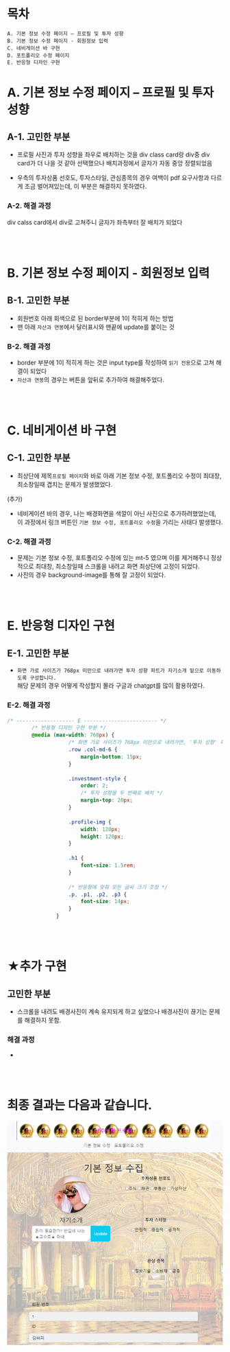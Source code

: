 # 목차

```md
A. 기본 정보 수정 페이지 – 프로필 및 투자 성향
B. 기본 정보 수정 페이지 - 회원정보 입력
C. 네비게이션 바 구현
D. 포트폴리오 수정 페이지
E. 반응형 디자인 구현
```

# A. 기본 정보 수정 페이지 – 프로필 및 투자 성향
## A-1. 고민한 부분
- 프로필 사진과 투자 성향을 좌우로 배치하는 것을 div class card랑 div중 div card가 더 나을 것 같아 선택했으나 배치과정에서 글자가 자동 중앙 정렬되었음 <br>

- 우측의 투자상품 선호도, 투자스타일, 관심종목의 경우 여백이 pdf 요구사항과 다르게 조금 벌어져있는데, 이 부분은 해결하지 못하였다.

### A-2. 해결 과정
div calss card에서 div로 고쳐주니 글자가 좌측부터 잘 배치가 되었다

<br><br>

# B. 기본 정보 수정 페이지 - 회원정보 입력
## B-1. 고민한 부분
- 회원번호 아래 회색으로 된 border부분에 1이 적히게 하는 방법
- 맨 아래 `자산과 연봉`에서 달러표시와 맨끝에 update를 붙이는 것

### B-2. 해결 과정
- border 부분에 1이 적히게 하는 것은 input type를 작성하여 `읽기 전용`으로 고쳐 해결이 되었다
- `자산과 연봉`의 경우는 버튼을 앞뒤로 추가하여 해결해주었다.

<br><br>

# C. 네비게이션 바 구현
## C-1. 고민한 부분
- 최상단에 제목`프로필 페이지`와 바로 아래 기본 정보 수정, 포트폴리오 수정이 최대창, 최소창일때 겹치는 문제가 발생했었다. <br>

(추가)
- 네비게이션 바의 경우, 나는 배경화면을 색깔이 아닌 사진으로 추가하려했었는데, 이 과정에서 링크 버튼인 `기본 정보 수정, 포트폴리오 수정`을 가리는 사태다 발생했다.

### C-2. 해결 과정
- 문제는 기본 정보 수정, 포트폴리오 수정에 있는 mt-5 였으며 이를 제거해주니 정상적으로 최대창, 최소창일때 스크롤을 내려고 화면 최상단에 고정이 되었다. <br>
- 사진의 경우 background-image를 통해 잘 고정이 되었다.

<br><br>

# E. 반응형 디자인 구현
## E-1. 고민한 부분
- `화면 가로 사이즈가 768px 미만으로 내려가면 투자 성향 파트가 자기소개 밑으로 이동하도록 구성합니다.` <br>
해당 문제의 경우 어떻게 작성할지 몰라 구글과 chatgpt를 많이 활용하였다.


### E-2. 해결 과정
```css
/* ------------------- E ------------------------ */
        /* 반응형 디자인 구현 부분 */
        @media (max-width: 768px) {
                    /* 화면 가로 사이즈가 768px 미만으로 내려가면, '투자 성향' 파트가 '자기소개' 아래로 이동 */
                    .row .col-md-6 {
                        margin-bottom: 15px;
                    }

                    .investment-style {
                        order: 2;
                        /* 투자 성향을 두 번째로 배치 */
                        margin-top: 20px;
                    }

                    .profile-img {
                        width: 120px;
                        height: 120px;
                    }

                    .h1 {
                        font-size: 1.5rem;
                    }

                    /* 반응형에 맞춰 모든 글씨 크기 조정 */
                    .p, .p1, .p2, .p3 {
                        font-size: 14px;
                    }
                }
```

<br><br>


# ★추가 구현
## 고민한 부분
- 스크롤을 내려도 배경사진이 계속 유지되게 하고 싶었으나 배경사진이 끊기는 문제를 해결하지 못함.

### 해결 과정
-

<br><br>

# 최종 결과는 다음과 같습니다.
![Final Image](final.png)

